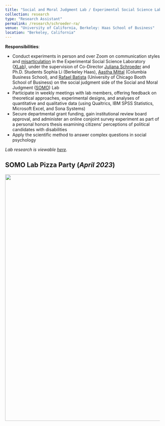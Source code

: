 ```yaml
---
title: "Social and Moral Judgment Lab / Experimental Social Science Laboratory Lead Research Apprentice (_June 2022 - Present_)"
collection: research
type: "Research Assistant"
permalink: /research/schroeder-ra/
venue: "University of California, Berkeley: Haas School of Business"
location: "Berkeley, California"
---
```


__Responsibilities__:
- Conduct experiments in person and over Zoom on communication styles and [misarticulation](https://papers.ssrn.com/sol3/papers.cfm?abstract_id=4164007) in the Experimental Social Science Laboratory ([XLab](https://xlab.berkeley.edu/)), under the supervision of Co-Director [Juliana Schroeder](https://julianaschroeder.com/) and Ph.D. Students Sophia Li (Berkeley Haas), [Aastha Mittal](https://academics.gsb.columbia.edu/management-division/people/aastha-mittal) (Columbia Business School), and [Rafael Batista](https://rafaelmbatista.com/) (University of Chicago Booth School of Business) on the social judgment side of the Social and Moral Judgment ([SOMO](https://www.somolab.org/)) Lab
- Participate in weekly meetings with lab members, offering feedback on theoretical approaches, experimental designs, and analyses of quantitative and qualitative data (using Qualtrics, IBM SPSS Statistics, Microsoft Excel, and Sona Systems)
- Secure departmental grant funding, gain institutional review board approval, and administer an online conjoint survey experiment as part of a personal honors thesis examining citizens’ perceptions of political candidates with disabilities
- Apply the scientific method to answer complex questions in social psychology

_Lab research is viewable [here](https://www.somolab.org/overview)._

## SOMO Lab Pizza Party (_April 2023_)
<img width="800" src="https://user-images.githubusercontent.com/100865459/239700445-6fdba757-557b-49b5-9f24-a884772196f9.jpeg">
